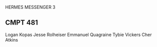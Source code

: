 HERMES MESSENGER 3
## CMPT 481
Logan Kopas
Jesse Rolheiser
Emmanuel Quagraine
Tybie Vickers
Cher Atkins



